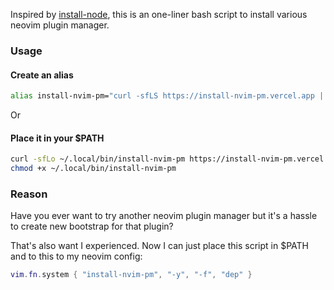Inspired by [install-node](https://github.com/vercel/install-node), this is an one-liner bash script to install various neovim plugin manager.

### Usage

#### Create an alias

```bash
alias install-nvim-pm="curl -sfLS https://install-nvim-pm.vercel.app | bash -s --"
```

Or

#### Place it in your $PATH

```bash
curl -sfLo ~/.local/bin/install-nvim-pm https://install-nvim-pm.vercel.app
chmod +x ~/.local/bin/install-nvim-pm
```

### Reason

Have you ever want to try another neovim plugin manager but it's a hassle to create new bootstrap for that plugin?

That's also want I experienced. Now I can just place this script in $PATH and to this to my neovim config:

```lua
vim.fn.system { "install-nvim-pm", "-y", "-f", "dep" }
```
